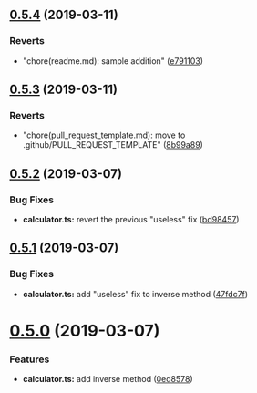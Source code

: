 ## [0.5.4](https://github.com/gfmio/example-calculator/compare/v0.5.3...v0.5.4) (2019-03-11)


### Reverts

* "chore(readme.md): sample addition" ([e791103](https://github.com/gfmio/example-calculator/commit/e791103))

## [0.5.3](https://github.com/gfmio/example-calculator/compare/v0.5.2...v0.5.3) (2019-03-11)

### Reverts

- "chore(pull_request_template.md): move to .github/PULL_REQUEST_TEMPLATE" ([8b99a89](https://github.com/gfmio/example-calculator/commit/8b99a89))

## [0.5.2](https://github.com/gfmio/example-calculator/compare/v0.5.1...v0.5.2) (2019-03-07)

### Bug Fixes

- **calculator.ts:** revert the previous "useless" fix ([bd98457](https://github.com/gfmio/example-calculator/commit/bd98457))

## [0.5.1](https://github.com/gfmio/example-calculator/compare/v0.5.0...v0.5.1) (2019-03-07)

### Bug Fixes

- **calculator.ts:** add "useless" fix to inverse method ([47fdc7f](https://github.com/gfmio/example-calculator/commit/47fdc7f))

# [0.5.0](https://github.com/gfmio/example-calculator/compare/v0.4.0...v0.5.0) (2019-03-07)

### Features

- **calculator.ts:** add inverse method ([0ed8578](https://github.com/gfmio/example-calculator/commit/0ed8578))
